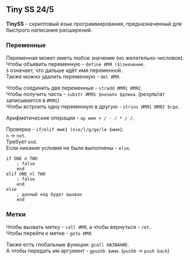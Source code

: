 ## Tiny SS 24/5
**TinySS** - скриптовый язык программирования, предназначенный для быстрого написания расширений.

### Переменные
Переменная может иметь любое значение (но желательно числовое).  
Чтобы объявить переменную - `define ИМЯ ($)значение`.  
`$` означает, что дальше идёт имя переменной.  
Также можно удалить переменную - `del ИМЯ`.  

Чтобы соединить две переменные - `stradd ИМЯ1 ИМЯ2`.  
Чтобы получить часть - `substr ИМЯ1 $начало $длина`. (результат записывается в `ИМЯ1`)  
Чтобы встроить одну переменную в другую - `strins ИМЯ1 ИМЯ2 $где`.  

Арифметические операции - `op имя + / - / * / /`.  

Проверка - `if/elif имя1 (n)e/l/g/ge/le $имя2`.  
`n` -> `not`.  
Требует `end`.  
Если никакие условия не были выполнены - `else`.
```
if ONE e TWO
    ; false
    end
elif ONE nl TWO
    ; false
    end
else
    ; данный код будет вызван
    end
```

### Метки
Чтобы вызвать метку - `call ИМЯ`, а чтобы вернуться - `ret`.  
Чтобы перейти к метке - `goto ИМЯ`.  

Также есть глобальные функции: `gcall НАЗВАНИЕ`.  
А чтобы передать им аргумент - `gpushb $имя`. (`pushb` -> `push back`)  